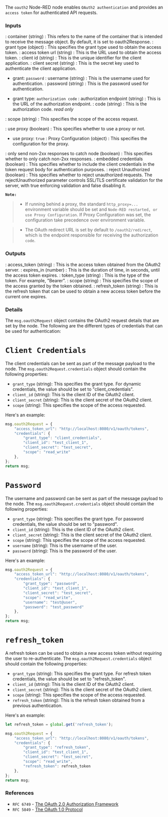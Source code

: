 
The `oauth2` Node-RED node enables `OAuth2 authentication` and provides an `access token` for authenticated API requests.


### Inputs

: container (string)                                  :  This refers to the name of the container that is intended to receive the message object. By default, it is set to oauth2Response.
: grant type (object)                                 :  This specifies the grant type used to obtain the access token.
: access token url (string)                           :  This is the URL used to obtain the access token.
: client id (string)                                  :  This is the unique identifier for the client application.
: client secret (string)                              :  This is the secret key used to authenticate the client application.

* grant: `password`
: username (string)                                   :  This is the username used for authentication.
: password (string)                                   :  This is the password used for authentication.

* grant type: `authorization code`
: authorization endpoint (string)                     :  This is the URL of the authorization endpoint.
: code (string)                                       :  This is the authorization code. *read only*

: scope (string)                                      :  This specifies the scope of the access request.

: use proxy (boolean)                                 :  This specifies whether to use a proxy or not.
* use proxy: `true` 
: Proxy Configuration (object)                        :  This specifies the configuration for the proxy.

: only send non-2xx responses to catch node (boolean) :  This specifies whether to only catch non-2xx responses.
: embedded credentials (boolean)                      :  This specifies whether to include the client credentials in the token request body for authentication purposes.
: reject Unauthorized (boolean)                       :  This specifies whether to reject unauthorized requests. The rejectUnauthorized parameter controls SSL/TLS certificate validation for the server, with true enforcing validation and false disabling it.


**`Note:`** 

> * If running behind a proxy, the standard `http_proxy=...` environment variable should be set and `Node-RED restarted, or use Proxy Configuration`. If Proxy Configuration was set, the configuration take precedence over environment variable.

> * The OAuth redirect URL is set by default to `/oauth2/redirect`, which is the endpoint responsible for receiving the authorization `code`.

### Outputs

: access_token (string)     : This is the access token obtained from the OAuth2 server.
: expires_in (number)       : This is the duration of time, in seconds, until the access token expires.
: token_type (string)       : This is the type of the token. For example, "Bearer".
: scope (string)            : This specifies the scope of the access granted by the token obtained.
: refresh_token (string)    : This is the refresh token that can be used to obtain a new access token before the current one expires.


### Details

The `msg.oauth2Request` object contains the OAuth2 request details that are set by the node. The following are the different types of credentials that can be used for authentication:


# `Client Credentials`

The client credentials can be sent as part of the message payload to the node. The `msg.oauth2Request.credentials` object should contain the following properties:

* `grant_type` (string): This specifies the grant type. For dynamic credentials, the value should be set to "client_credentials".
* `client_id` (string): This is the client ID of the OAuth2 client.
* `client_secret` (string): This is the client secret of the OAuth2 client.
* `scope` (string): This specifies the scope of the access requested.

Here's an example:
```js
msg.oauth2Request = { 
    "access_token_url": "http://localhost:8080/v1/oauth/tokens",
    "credentials": {
        "grant_type": "client_credentials",
        "client_id": "test_client_1",
        "client_secret": "test_secret",
        "scope": "read_write"
    },
};
return msg;
```

# `Password`

The username and password can be sent as part of the message payload to the node. The `msg.oauth2Request.credentials` object should contain the following properties:

* `grant_type` (string): This specifies the grant type. For password credentials, the value should be set to "password".
* `client_id` (string): This is the client ID of the OAuth2 client.
* `client_secret` (string): This is the client secret of the OAuth2 client.
* `scope` (string): This specifies the scope of the access requested.
* `username` (string): This is the username of the user.
* `password` (string): This is the password of the user.

Here's an example:
```js
msg.oauth2Request = {
    "access_token_url": "http://localhost:8080/v1/oauth/tokens",
    "credentials": {
        "grant_type": "password",
        "client_id": "test_client_1",
        "client_secret": "test_secret",
        "scope": "read_write",
        "username": "test@user",
        "password": "test_password"
    },
};
return msg;
```

# `refresh_token`

A refresh token can be used to obtain a new access token without requiring the user to re-authenticate. The `msg.oauth2Request.credentials` object should contain the following properties:

* `grant_type` (string): This specifies the grant type. For refresh token credentials, the value should be set to "refresh_token".
* `client_id` (string): This is the client ID of the OAuth2 client.
* `client_secret` (string): This is the client secret of the OAuth2 client.
* `scope` (string): This specifies the scope of the access requested.
* `refresh_token` (string): This is the refresh token obtained from a previous authentication.

Here's an example:
```js
let refresh_token = global.get('refresh_token');

msg.oauth2Request = { 
    "access_token_url": "http://localhost:8080/v1/oauth/tokens",
    "credentials": {
        "grant_type": "refresh_token",
        "client_id": "test_client_1",
        "client_secret": "test_secret",
        "scope": "read_write",
        "refresh_token": refresh_token   
    },
};
return msg;
```

### References
- `RFC 6749` - [The OAuth 2.0 Authorization Framework](https://www.rfc-editor.org/rfc/rfc6749) 
- `RFC 5849` - [The OAuth 1.0 Protocol](https://www.rfc-editor.org/rfc/rfc5849)
    
